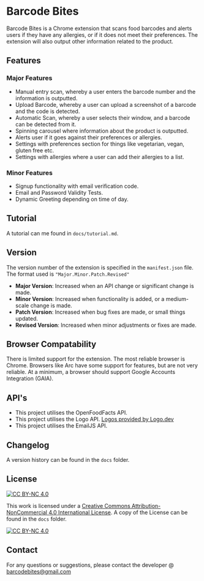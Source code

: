 # Barcode Bites

Barcode Bites is a Chrome extension that scans food barcodes and alerts users if they have any allergies, or if it does not meet their preferences. The extension will also output other information related to the product.

## Features

### Major Features

- Manual entry scan, whereby a user enters the barcode number and the information is outputted.
- Upload Barcode, whereby a user can upload a screenshot of a barcode and the code is detected.
- Automatic Scan, whereby a user selects their window, and a barcode can be detected from it.
- Spinning carousel where information about the product is outputted.
- Alerts user if it goes against their preferences or allergies.
- Settings with preferences section for things like vegetarian, vegan, gluten free etc.
- Settings with allergies where a user can add their allergies to a list.

### Minor Features
- Signup functionality with email verification code.
- Email and Password Validity Tests.
- Dynamic Greeting depending on time of day.

## Tutorial
A tutorial can me found in `docs/tutorial.md`.

## Version

The version number of the extension is specified in the `manifest.json` file. The format used is `"Major.Minor.Patch.Revised"`

- **Major Version**: Increased when an API change or significant change is made.
- **Minor Version**: Increased when functionality is added, or a medium-scale change is made.
- **Patch Version**: Increased when bug fixes are made, or small things updated.
- **Revised Version**: Increased when minor adjustments or fixes are made.

## Browser Compatability

There is limited support for the extension. The most reliable browser is Chrome. Browsers like Arc have some support for features, but are not very reliable. At a minimum, a browser should support Google Accounts Integration (GAIA).

## API's

- This project utilises the OpenFoodFacts API.
- This project utilises the Logo API. <a href="https://logo.dev" alt="Logo API">Logos provided by Logo.dev</a>
- This project utilises the EmailJS API.

## Changelog

A version history can be found in the `docs` folder.

## License

[![CC BY-NC 4.0][cc-by-nc-shield]][cc-by-nc]

This work is licensed under a
[Creative Commons Attribution-NonCommercial 4.0 International License][cc-by-nc]. A copy of the License can be found in the `docs` folder.

[![CC BY-NC 4.0][cc-by-nc-image]][cc-by-nc]

[cc-by-nc]: https://creativecommons.org/licenses/by-nc/4.0/
[cc-by-nc-image]: https://licensebuttons.net/l/by-nc/4.0/88x31.png
[cc-by-nc-shield]: https://img.shields.io/badge/License-CC%20BY--NC%204.0-lightgrey.svg

## Contact

For any questions or suggestions, please contact the developer @ barcodebites@gmail.com
